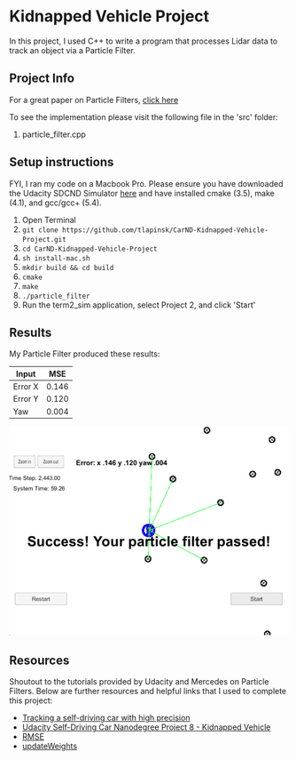 # Kidnapped Vehicle Project
In this project, I used C++ to write a program that processes Lidar data to track an object via a Particle Filter. 

## Project Info
For a great paper on Particle Filters, [click here](http://robots.stanford.edu/papers/thrun.pf-in-robotics-uai02.pdf)

To see the implementation please visit the following file in the 'src' folder:

1. particle_filter.cpp

## Setup instructions
FYI, I ran my code on a Macbook Pro. Please ensure you have downloaded the Udacity SDCND Simulator [here](https://github.com/udacity/self-driving-car-sim/releases/) and have installed cmake (3.5), make (4.1), and gcc/gcc+ (5.4).

1. Open Terminal
2. `git clone https://github.com/tlapinsk/CarND-Kidnapped-Vehicle-Project.git`
3. `cd CarND-Kidnapped-Vehicle-Project`
4. `sh install-mac.sh`
5. `mkdir build && cd build`
6. `cmake`
7. `make`
8. `./particle_filter`
9. Run the term2_sim application, select Project 2, and click 'Start'

## Results
My Particle Filter produced these results:

|  Input    |    MSE   |
|  -----    |  ------- |
|  Error X  |  0.146   |
|  Error Y  |  0.120   |
|  Yaw      |  0.004   |


![Visualization](https://github.com/tlapinsk/CarND-Kidnapped-Vehicle-Project/blob/master/output/results.png?raw=true "Visualization")

## Resources
Shoutout to the tutorials provided by Udacity and Mercedes on Particle Filters. Below are further resources and helpful links that I used to complete this project:

- [Tracking a self-driving car with high precision](https://towardsdatascience.com/helping-a-self-driving-car-localize-itself-88705f419e4a)
- [Udacity Self-Driving Car Nanodegree Project 8 - Kidnapped Vehicle](http://jeremyshannon.com/2017/06/02/udacity-sdcnd-kidnapped-vehicle.html)
- [RMSE](https://discussions.udacity.com/t/rmse-is-ok-but-not-great/465374/4)
- [updateWeights](https://discussions.udacity.com/t/updateweights-equation-clarification/369534/12)